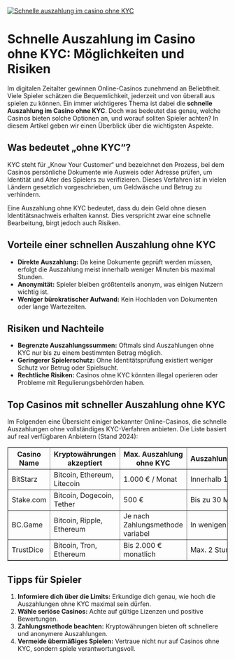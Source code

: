 [![Schnelle auszahlung im casino ohne KYC](https://123-caf.pages.dev/gitsignup.png)](https://vrmoo.ru/Bt82HjjY)

<h1>Schnelle Auszahlung im Casino ohne KYC: Möglichkeiten und Risiken</h1> <p>Im digitalen Zeitalter gewinnen Online-Casinos zunehmend an Beliebtheit. Viele Spieler schätzen die Bequemlichkeit, jederzeit und von überall aus spielen zu können. Ein immer wichtigeres Thema ist dabei die <strong>schnelle Auszahlung im Casino ohne KYC</strong>. Doch was bedeutet das genau, welche Casinos bieten solche Optionen an, und worauf sollten Spieler achten? In diesem Artikel geben wir einen Überblick über die wichtigsten Aspekte.</p>  <h2>Was bedeutet „ohne KYC“?</h2> <p>KYC steht für „Know Your Customer“ und bezeichnet den Prozess, bei dem Casinos persönliche Dokumente wie Ausweis oder Adresse prüfen, um Identität und Alter des Spielers zu verifizieren. Dieses Verfahren ist in vielen Ländern gesetzlich vorgeschrieben, um Geldwäsche und Betrug zu verhindern.</p> <p>Eine Auszahlung ohne KYC bedeutet, dass du dein Geld ohne diesen Identitätsnachweis erhalten kannst. Dies verspricht zwar eine schnelle Bearbeitung, birgt jedoch auch Risiken.</p>  <h2>Vorteile einer schnellen Auszahlung ohne KYC</h2> <ul>   <li><strong>Direkte Auszahlung:</strong> Da keine Dokumente geprüft werden müssen, erfolgt die Auszahlung meist innerhalb weniger Minuten bis maximal Stunden.</li>   <li><strong>Anonymität:</strong> Spieler bleiben größtenteils anonym, was einigen Nutzern wichtig ist.</li>   <li><strong>Weniger bürokratischer Aufwand:</strong> Kein Hochladen von Dokumenten oder lange Wartezeiten.</li> </ul>  <h2>Risiken und Nachteile</h2> <ul>   <li><strong>Begrenzte Auszahlungssummen:</strong> Oftmals sind Auszahlungen ohne KYC nur bis zu einem bestimmten Betrag möglich.</li>   <li><strong>Geringerer Spielerschutz:</strong> Ohne Identitätsprüfung existiert weniger Schutz vor Betrug oder Spielsucht.</li>   <li><strong>Rechtliche Risiken:</strong> Casinos ohne KYC könnten illegal operieren oder Probleme mit Regulierungsbehörden haben.</li> </ul>  <h2>Top Casinos mit schneller Auszahlung ohne KYC</h2> <p>Im Folgenden eine Übersicht einiger bekannter Online-Casinos, die schnelle Auszahlungen ohne vollständiges KYC-Verfahren anbieten. Die Liste basiert auf real verfügbaren Anbietern (Stand 2024):</p>  <table border="1" cellpadding="6" cellspacing="0">   <thead>     <tr>       <th>Casino Name</th>       <th>Kryptowährungen akzeptiert</th>       <th>Max. Auszahlung ohne KYC</th>       <th>Auszahlungsdauer</th>     </tr>   </thead>   <tbody>     <tr>       <td>BitStarz</td>       <td>Bitcoin, Ethereum, Litecoin</td>       <td>1.000 € / Monat</td>       <td>Innerhalb 1 Stunde</td>     </tr>     <tr>       <td>Stake.com</td>       <td>Bitcoin, Dogecoin, Tether</td>       <td>500 €</td>       <td>Bis zu 30 Minuten</td>     </tr>     <tr>       <td>BC.Game</td>       <td>Bitcoin, Ripple, Ethereum</td>       <td>Je nach Zahlungsmethode variabel</td>       <td>In wenigen Minuten</td>     </tr>     <tr>       <td>TrustDice</td>       <td>Bitcoin, Tron, Ethereum</td>       <td>Bis 2.000 € monatlich</td>       <td>Max. 2 Stunden</td>     </tr>   </tbody> </table>  <h2>Tipps für Spieler</h2> <ol>   <li><strong>Informiere dich über die Limits:</strong> Erkundige dich genau, wie hoch die Auszahlungen ohne KYC maximal sein dürfen.</li>   <li><strong>Wähle seriöse Casinos:</strong> Achte auf gültige Lizenzen und positive Bewertungen.</li>   <li><strong>Zahlungsmethode beachten:</strong> Kryptowährungen bieten oft schnellere und anonymere Auszahlungen.</li>   <li><strong>Vermeide übermäßiges Spielen:</strong> Vertraue nicht nur auf Casinos ohne KYC, sondern spiele verantwortungsvoll.</li> </ol>